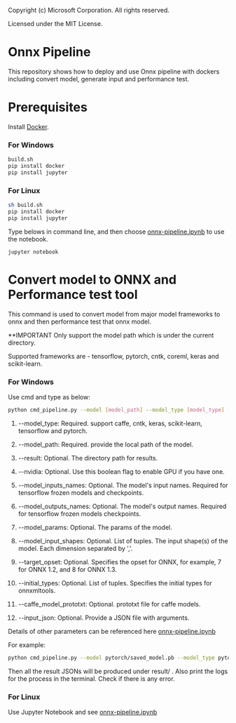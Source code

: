 Copyright (c) Microsoft Corporation. All rights reserved.

Licensed under the MIT License.


# Onnx Pipeline

This repository shows how to deploy and use Onnx pipeline with dockers including convert model, generate input and performance test.

# Prerequisites
Install [Docker](https://docs.docker.com/install/).
### For Windows
```bash
build.sh
pip install docker
pip install jupyter
```

### For Linux
```bash
sh build.sh
pip install docker
pip install jupyter
```

Type belows in command line, and then choose [onnx-pipeline.ipynb](https://github.com/liuziyue/onnx-pipeline/blob/master/notebook/onnx-pipeline.ipynb) to use the notebook.

```
jupyter notebook
```

# Convert model to ONNX and Performance test tool
This command is used to convert model from major model frameworks to onnx and then performance test that onnx model.

**IMPORTANT Only support the model path which is under the current directory.

Supported frameworks are - tensorflow, pytorch, cntk, coreml, keras and scikit-learn.

### For Windows
Use cmd and type as below:
```bash
python cmd_pipeline.py --model [model_path] --model_type [model_type] --result [result_directory_path] [--other_parameters] [other parameters' value]
```

1. --model_type: Required. support caffe, cntk, keras, scikit-learn, tensorflow and pytorch.

2. --model_path: Required. provide the local path of the model.

3. --result: Optional. The directory path for results.

4. --nvidia: Optional. Use this boolean flag to enable GPU if you have one.

5. --model_inputs_names: Optional. The model's input names. Required for tensorflow frozen models and checkpoints. 

6. --model_outputs_names: Optional. The model's output names. Required for tensorflow frozen models checkpoints.

7. --model_params: Optional. The params of the model.

8. --model_input_shapes: Optional. List of tuples. The input shape(s) of the model. Each dimension separated by ','. 

9. --target_opset: Optional. Specifies the opset for ONNX, for example, 7 for ONNX 1.2, and 8 for ONNX 1.3.

10. --initial_types: Optional. List of tuples. Specifies the initial types for onnxmltools.

11. --caffe_model_prototxt: Optional. prototxt file for caffe models. 

12. --input_json: Optional. Provide a JSON file with arguments.

Details of other parameters can be referenced here [onnx-pipeline.ipynb](https://github.com/liuziyue/onnx-pipeline/blob/master/notebook/onnx-pipeline.ipynb)

For example:
```bash
python cmd_pipeline.py --model pytorch/saved_model.pb --model_type pytorch --model_input_shapes (3,3,224,224) --result result/
```

Then all the result JSONs will be produced under result/ .
Also print the logs for the process in the terminal. Check if there is any error.


### For Linux
Use Jupyter Notebook and see [onnx-pipeline.ipynb](https://github.com/liuziyue/onnx-pipeline/blob/master/notebook/onnx-pipeline.ipynb)
